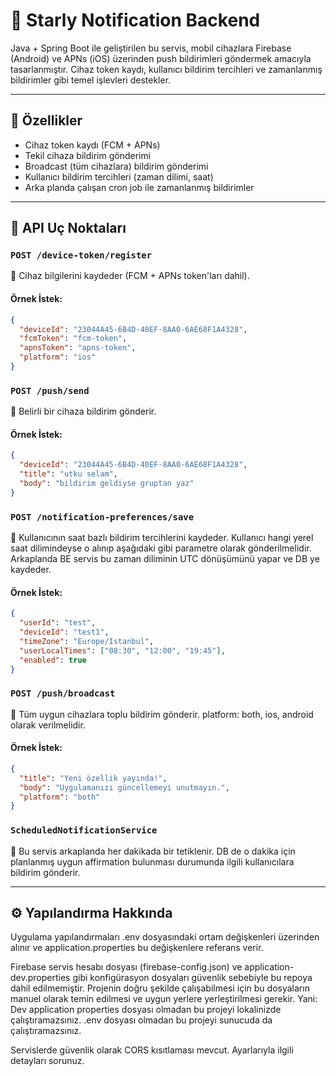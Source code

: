 # 📣 Starly Notification Backend

Java + Spring Boot ile geliştirilen bu servis, mobil cihazlara Firebase (Android) ve APNs (iOS) üzerinden push bildirimleri göndermek amacıyla tasarlanmıştır. Cihaz token kaydı, kullanıcı bildirim tercihleri ve zamanlanmış bildirimler gibi temel işlevleri destekler.

---

## 🚀 Özellikler

- Cihaz token kaydı (FCM + APNs)
- Tekil cihaza bildirim gönderimi
- Broadcast (tüm cihazlara) bildirim gönderimi
- Kullanıcı bildirim tercihleri (zaman dilimi, saat)
- Arka planda çalışan cron job ile zamanlanmış bildirimler

---

## 🧱 API Uç Noktaları

### `POST /device-token/register`

📌 Cihaz bilgilerini kaydeder (FCM + APNs token'ları dahil).

#### Örnek İstek:
```json
{
  "deviceId": "23044A45-6B4D-40EF-8AA0-6AE68F1A4328",
  "fcmToken": "fcm-token",
  "apnsToken": "apns-token",
  "platform": "ios"
}
```

### `POST /push/send`
📌 Belirli bir cihaza bildirim gönderir.

#### Örnek İstek:
```json
{
  "deviceId": "23044A45-6B4D-40EF-8AA0-6AE68F1A4328",
  "title": "utku selam",
  "body": "bildirim geldiyse gruptan yaz"
}
```
### `POST /notification-preferences/save`
📌 Kullanıcının saat bazlı bildirim tercihlerini kaydeder. Kullanıcı hangi yerel saat dilimindeyse o alınıp aşağıdaki gibi parametre olarak gönderilmelidir. Arkaplanda BE servis bu zaman diliminin UTC dönüşümünü yapar ve DB ye kaydeder.

#### Örnek İstek:
```json
{
  "userId": "test",
  "deviceId": "test1",
  "timeZone": "Europe/Istanbul",
  "userLocalTimes": ["08:30", "12:00", "19:45"],
  "enabled": true
}
```
### `POST /push/broadcast`
📌 Tüm uygun cihazlara toplu bildirim gönderir. platform: both, ios, android olarak verilmelidir.

#### Örnek İstek:
```json
{
  "title": "Yeni özellik yayında!",
  "body": "Uygulamanızı güncellemeyi unutmayın.",
  "platform": "both"
}
```

### `ScheduledNotificationService`
📌 Bu servis arkaplanda her dakikada bir tetiklenir. DB de o dakika için planlanmış uygun affirmation bulunması durumunda ilgili kullanıcılara bildirim gönderir.

---

## ⚙️ Yapılandırma Hakkında

Uygulama yapılandırmaları .env dosyasındaki ortam değişkenleri üzerinden alınır ve application.properties bu değişkenlere referans verir.

Firebase servis hesabı dosyası (firebase-config.json) ve application-dev.properties gibi konfigürasyon dosyaları güvenlik sebebiyle bu repoya dahil edilmemiştir. Projenin doğru şekilde çalışabilmesi için bu dosyaların manuel olarak temin edilmesi ve uygun yerlere yerleştirilmesi gerekir. 
Yani: 
Dev application properties dosyası olmadan bu projeyi lokalinizde çalıştıramazsınız.
.env dosyası olmadan bu projeyi sunucuda da çalıştıramazsınız.

Servislerde güvenlik olarak CORS kısıtlaması mevcut. Ayarlarıyla ilgili detayları sorunuz.


